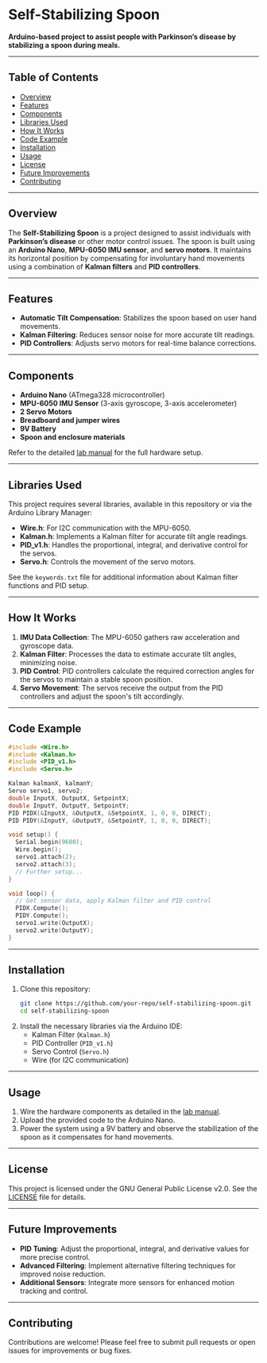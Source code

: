 
# Self-Stabilizing Spoon

**Arduino-based project to assist people with Parkinson’s disease by stabilizing a spoon during meals.**

---

## Table of Contents

- [Overview](#overview)
- [Features](#features)
- [Components](#components)
- [Libraries Used](#libraries-used)
- [How It Works](#how-it-works)
- [Code Example](#code-example)
- [Installation](#installation)
- [Usage](#usage)
- [License](#license)
- [Future Improvements](#future-improvements)
- [Contributing](#contributing)

---

## Overview

The **Self-Stabilizing Spoon** is a project designed to assist individuals with **Parkinson’s disease** or other motor control issues. The spoon is built using an **Arduino Nano**, **MPU-6050 IMU sensor**, and **servo motors**. It maintains its horizontal position by compensating for involuntary hand movements using a combination of **Kalman filters** and **PID controllers**.

---

## Features

- **Automatic Tilt Compensation**: Stabilizes the spoon based on user hand movements.
- **Kalman Filtering**: Reduces sensor noise for more accurate tilt readings.
- **PID Controllers**: Adjusts servo motors for real-time balance corrections.

---

## Components

- **Arduino Nano** (ATmega328 microcontroller)
- **MPU-6050 IMU Sensor** (3-axis gyroscope, 3-axis accelerometer)
- **2 Servo Motors**
- **Breadboard and jumper wires**
- **9V Battery**
- **Spoon and enclosure materials**

Refer to the detailed [lab manual](./Self-Stabilizing_Spoon_Lab_Manual.pdf) for the full hardware setup.

---

## Libraries Used

This project requires several libraries, available in this repository or via the Arduino Library Manager:

- **Wire.h**: For I2C communication with the MPU-6050.
- **Kalman.h**: Implements a Kalman filter for accurate tilt angle readings.
- **PID_v1.h**: Handles the proportional, integral, and derivative control for the servos.
- **Servo.h**: Controls the movement of the servo motors.

See the `keywords.txt` file for additional information about Kalman filter functions and PID setup.

---

## How It Works

1. **IMU Data Collection**: The MPU-6050 gathers raw acceleration and gyroscope data.
2. **Kalman Filter**: Processes the data to estimate accurate tilt angles, minimizing noise.
3. **PID Control**: PID controllers calculate the required correction angles for the servos to maintain a stable spoon position.
4. **Servo Movement**: The servos receive the output from the PID controllers and adjust the spoon's tilt accordingly.

---

## Code Example

```cpp
#include <Wire.h>
#include <Kalman.h>
#include <PID_v1.h>
#include <Servo.h>

Kalman kalmanX, kalmanY;
Servo servo1, servo2;
double InputX, OutputX, SetpointX;
double InputY, OutputY, SetpointY;
PID PIDX(&InputX, &OutputX, &SetpointX, 1, 0, 0, DIRECT);
PID PIDY(&InputY, &OutputY, &SetpointY, 1, 0, 0, DIRECT);

void setup() {
  Serial.begin(9600);
  Wire.begin();
  servo1.attach(2);
  servo2.attach(3);
  // Further setup...
}

void loop() {
  // Get sensor data, apply Kalman filter and PID control
  PIDX.Compute();
  PIDY.Compute();
  servo1.write(OutputX);
  servo2.write(OutputY);
}
```

---

## Installation

1. Clone this repository:
   ```bash
   git clone https://github.com/your-repo/self-stabilizing-spoon.git
   cd self-stabilizing-spoon
   ```
2. Install the necessary libraries via the Arduino IDE:
   - Kalman Filter (`Kalman.h`)
   - PID Controller (`PID_v1.h`)
   - Servo Control (`Servo.h`)
   - Wire (for I2C communication)

---

## Usage

1. Wire the hardware components as detailed in the [lab manual](./Self-Stabilizing_Spoon_Lab_Manual.pdf).
2. Upload the provided code to the Arduino Nano.
3. Power the system using a 9V battery and observe the stabilization of the spoon as it compensates for hand movements.

---

## License

This project is licensed under the GNU General Public License v2.0. See the [LICENSE](./gpl2.txt) file for details.

---

## Future Improvements

- **PID Tuning**: Adjust the proportional, integral, and derivative values for more precise control.
- **Advanced Filtering**: Implement alternative filtering techniques for improved noise reduction.
- **Additional Sensors**: Integrate more sensors for enhanced motion tracking and control.

---

## Contributing

Contributions are welcome! Please feel free to submit pull requests or open issues for improvements or bug fixes.

